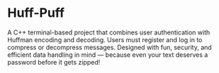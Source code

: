 # Huff-Puff
A C++ terminal-based project that combines user authentication with Huffman encoding and decoding. Users must register and log in to compress or decompress messages. Designed with fun, security, and efficient data handling in mind — because even your text deserves a password before it gets zipped!
